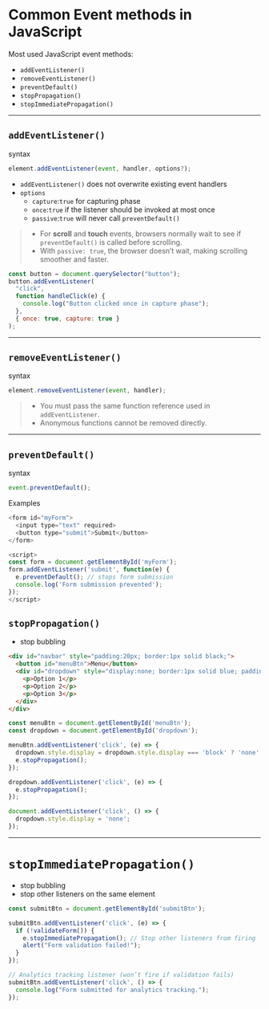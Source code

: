 # Common Event methods in JavaScript

Most used JavaScript event methods:

- `addEventListener()`
- `removeEventListener()`
- `preventDefault()`
- `stopPropagation()`
- `stopImmediatePropagation()`

---

## `addEventListener()`

syntax

```js
element.addEventListener(event, handler, options?);
```

- `addEventListener()` does not overwrite existing event handlers
- `options`
  - `capture`:`true` for capturing phase
  - `once`:`true` if the listener should be invoked at most once
  - `passive`:`true` will never call `preventDefault()`

> - For **scroll** and **touch** events, browsers normally wait to see if `preventDefault()` is called before scrolling.
> - With `passive: true`, the browser doesn’t wait, making scrolling smoother and faster.

```js
const button = document.querySelector("button");
button.addEventListener(
  "click",
  function handleClick(e) {
    console.log("Button clicked once in capture phase");
  },
  { once: true, capture: true }
);
```

---

## `removeEventListener()`

syntax

```js
element.removeEventListener(event, handler);
```

> - You must pass the same function reference used in `addEventListener`.
> - Anonymous functions cannot be removed directly.

---

## `preventDefault()`

syntax

```js
event.preventDefault();
```

Examples

```js
<form id="myForm">
  <input type="text" required>
  <button type="submit">Submit</button>
</form>

<script>
const form = document.getElementById('myForm');
form.addEventListener('submit', function(e) {
  e.preventDefault(); // stops form submission
  console.log('Form submission prevented');
});
</script>
```

## `stopPropagation()`
- stop bubbling
```html
<div id="navbar" style="padding:20px; border:1px solid black;">
  <button id="menuBtn">Menu</button>
  <div id="dropdown" style="display:none; border:1px solid blue; padding:10px; margin-top:5px;">
    <p>Option 1</p>
    <p>Option 2</p>
    <p>Option 3</p>
  </div>
</div>
```

```js
const menuBtn = document.getElementById('menuBtn');
const dropdown = document.getElementById('dropdown');

menuBtn.addEventListener('click', (e) => {
  dropdown.style.display = dropdown.style.display === 'block' ? 'none' : 'block';
  e.stopPropagation(); 
});

dropdown.addEventListener('click', (e) => {
  e.stopPropagation();
});

document.addEventListener('click', () => {
  dropdown.style.display = 'none';
});
```
---
# `stopImmediatePropagation()`
- stop bubbling
- stop other listeners on the same element
```js
const submitBtn = document.getElementById('submitBtn');

submitBtn.addEventListener('click', (e) => {
  if (!validateForm()) {
    e.stopImmediatePropagation(); // Stop other listeners from firing
    alert("Form validation failed!");
  }
});

// Analytics tracking listener (won’t fire if validation fails)
submitBtn.addEventListener('click', () => {
  console.log("Form submitted for analytics tracking.");
});
```